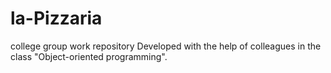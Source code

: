 # la-Pizzaria
college group work repository
Developed with the help of colleagues in the class "Object-oriented programming".
